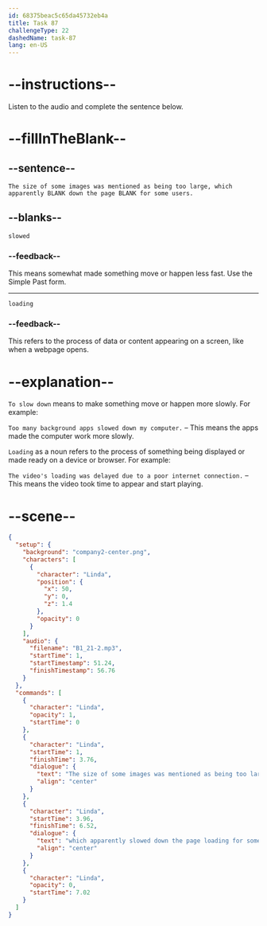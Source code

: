 ```yaml
---
id: 68375beac5c65da45732eb4a
title: Task 87
challengeType: 22
dashedName: task-87
lang: en-US
---
```


<!-- (Audio) Linda: The size of some images was mentioned as being too large, which apparently slowed down the page loading for some users. -->

# --instructions--

Listen to the audio and complete the sentence below.

# --fillInTheBlank--

## --sentence--

`The size of some images was mentioned as being too large, which apparently BLANK down the page BLANK for some users.`

## --blanks--

`slowed`

### --feedback--

This means somewhat made something move or happen less fast. Use the Simple Past form.

---

`loading`

### --feedback--

This refers to the process of data or content appearing on a screen, like when a webpage opens.

# --explanation--

`To slow down` means to make something move or happen more slowly. For example:

`Too many background apps slowed down my computer.` – This means the apps made the computer work more slowly.

`Loading` as a noun refers to the process of something being displayed or made ready on a device or browser. For example:

`The video's loading was delayed due to a poor internet connection.` – This means the video took time to appear and start playing.

# --scene--

```json
{
  "setup": {
    "background": "company2-center.png",
    "characters": [
      {
        "character": "Linda",
        "position": {
          "x": 50,
          "y": 0,
          "z": 1.4
        },
        "opacity": 0
      }
    ],
    "audio": {
      "filename": "B1_21-2.mp3",
      "startTime": 1,
      "startTimestamp": 51.24,
      "finishTimestamp": 56.76
    }
  },
  "commands": [
    {
      "character": "Linda",
      "opacity": 1,
      "startTime": 0
    },
    {
      "character": "Linda",
      "startTime": 1,
      "finishTime": 3.76,
      "dialogue": {
        "text": "The size of some images was mentioned as being too large,",
        "align": "center"
      }
    },
    {
      "character": "Linda",
      "startTime": 3.96,
      "finishTime": 6.52,
      "dialogue": {
        "text": "which apparently slowed down the page loading for some users.",
        "align": "center"
      }
    },
    {
      "character": "Linda",
      "opacity": 0,
      "startTime": 7.02
    }
  ]
}
```
